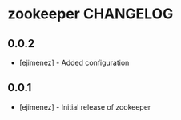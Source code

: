 # zookeeper CHANGELOG

## 0.0.2
- [ejimenez] - Added configuration

## 0.0.1
- [ejimenez] - Initial release of zookeeper

